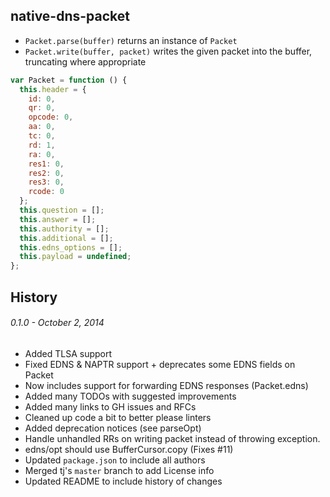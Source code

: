 native-dns-packet
-----------------

 * `Packet.parse(buffer)` returns an instance of `Packet`
 * `Packet.write(buffer, packet)` writes the given packet into the buffer,
truncating where appropriate

```javascript
var Packet = function () {
  this.header = {
    id: 0,
    qr: 0,
    opcode: 0,
    aa: 0,
    tc: 0,
    rd: 1,
    ra: 0,
    res1: 0,
    res2: 0,
    res3: 0,
    rcode: 0
  };
  this.question = [];
  this.answer = [];
  this.authority = [];
  this.additional = [];
  this.edns_options = [];
  this.payload = undefined;
};
```

## History

###### 0.1.0 - October 2, 2014

- Added TLSA support
- Fixed EDNS & NAPTR support + deprecates some EDNS fields on Packet
- Now includes support for forwarding EDNS responses (Packet.edns)
- Added many TODOs with suggested improvements
- Added many links to GH issues and RFCs
- Cleaned up code a bit to better please linters
- Added deprecation notices (see parseOpt)
- Handle unhandled RRs on writing packet instead of throwing exception.
- edns/opt should use BufferCursor.copy (Fixes #11)
- Updated `package.json` to include all authors
- Merged tj's `master` branch to add License info
- Updated README to include history of changes
